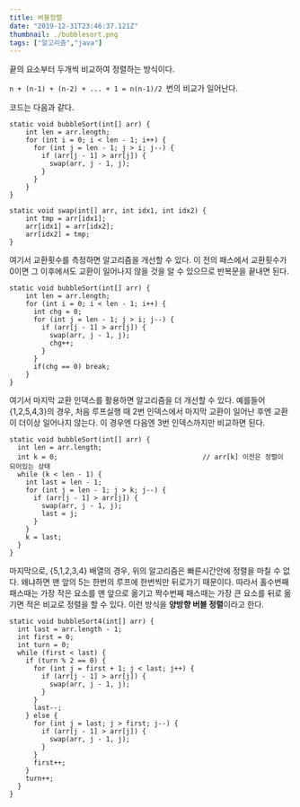 ```yaml
---
title: 버블정렬
date: "2019-12-31T23:46:37.121Z"
thumbnail: ./bubblesort.png
tags: ["알고리즘","java"]
---
```


끝의 요소부터 두개씩 비교하여 정렬하는 방식이다.

```n + (n-1) + (n-2) + ... + 1 = n(n-1)/2 ```번의 비교가 일어난다.

코드는 다음과 같다.

```
static void bubbleSort(int[] arr) {
    int len = arr.length;
    for (int i = 0; i < len - 1; i++) {
      for (int j = len - 1; j > i; j--) {
        if (arr[j - 1] > arr[j]) {
          swap(arr, j - 1, j);
        }
      }
    }
}

static void swap(int[] arr, int idx1, int idx2) {
    int tmp = arr[idx1];
    arr[idx1] = arr[idx2];
    arr[idx2] = tmp;
}
```



여기서 교환횟수를 측정하면 알고리즘을 개선할 수 있다. 이 전의 패스에서 교환횟수가 0이면 그 이후에서도 교환이 일어나지 않을 것을 알 수 있으므로 반복문을 끝내면 된다.

```
static void bubbleSort(int[] arr) {
    int len = arr.length;
    for (int i = 0; i < len - 1; i++) {
      int chg = 0;
      for (int j = len - 1; j > i; j--) {
        if (arr[j - 1] > arr[j]) {
          swap(arr, j - 1, j);
          chg++;
        }
      }
      if(chg == 0) break;
    }
}
```



여기서 마지막 교환 인덱스를 활용하면 알고리즘을 더 개선할 수 있다. 예를들어 {1,2,5,4,3}의 경우, 처음 루프실행 때 2번 인덱스에서 마지막 교환이 일어난 후엔 교환이 더이상 일어나지 않는다. 이 경우엔  다음엔 3번 인덱스까지만 비교하면 된다.

```
static void bubbleSort(int[] arr) {
  int len = arr.length;
  int k = 0;									// arr[k] 이전은 정렬이 되어있는 상태
  while (k < len - 1) {
    int last = len - 1;
    for (int j = len - 1; j > k; j--) {
      if (arr[j - 1] > arr[j]) {
        swap(arr, j - 1, j);
        last = j;
      }
    }
    k = last;
  }
}
```



마지막으로, {5,1,2,3,4} 배열의 경우, 위의 알고리즘은 빠른시간안에 정렬을 마칠 수 없다. 왜냐하면 맨 앞의 5는 한번의 루프에 한번씩만 뒤로가기 때문이다. 따라서 홀수번째 패스때는 가장 작은 요소를 맨 앞으로 옮기고 짝수번째 패스때는 가장 큰 요소를 뒤로 옮기면 적은 비교로 정렬을 할 수 있다. 이런 방식을 **양방향 버블 정렬**이라고 한다.

```
static void bubbleSort4(int[] arr) {
  int last = arr.length - 1;
  int first = 0;
  int turn = 0;
  while (first < last) {
    if (turn % 2 == 0) {
      for (int j = first + 1; j < last; j++) {
        if (arr[j - 1] > arr[j]) {
          swap(arr, j - 1, j);
        }
      }
      last--;
    } else {
      for (int j = last; j > first; j--) {
        if (arr[j - 1] > arr[j]) {
          swap(arr, j - 1, j);
        }
      }
      first++;
    }
    turn++;
  }
}
```

